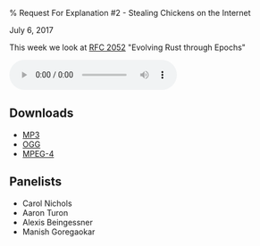 % Request For Explanation #2 - Stealing Chickens on the Internet

<div class="date">July 6, 2017</div>

This week we look at [RFC 2052](https://github.com/aturon/rfcs/blob/epochs/text/0000-epochs.md)
"Evolving Rust through Epochs"

<audio controls="controls">
    <source src="episode.mp3" type="audio/mp3">
    <source src="episode.ogg" type="audio/ogg">
    <source src="episode.m4a" type="audio/x-m4a">
</audio>

## Downloads

* [MP3](episode.mp3)
* [OGG](episode.ogg)
* [MPEG-4](episode.m4a)

## Panelists

* Carol Nichols
* Aaron Turon
* Alexis Beingessner
* Manish Goregaokar
